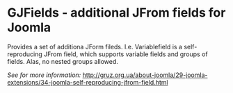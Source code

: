 # GJFields - additional JFrom fields for Joomla

Provides a set of additiona JForm fileds. I.e. Variablefield is a self-reproducing JFrom field, which supports variable fields and groups of fields. Alas, no nested groups allowed.

*See for more information:* http://gruz.org.ua/about-joomla/29-joomla-extensions/34-joomla-self-reproducing-jfrom-field.html

